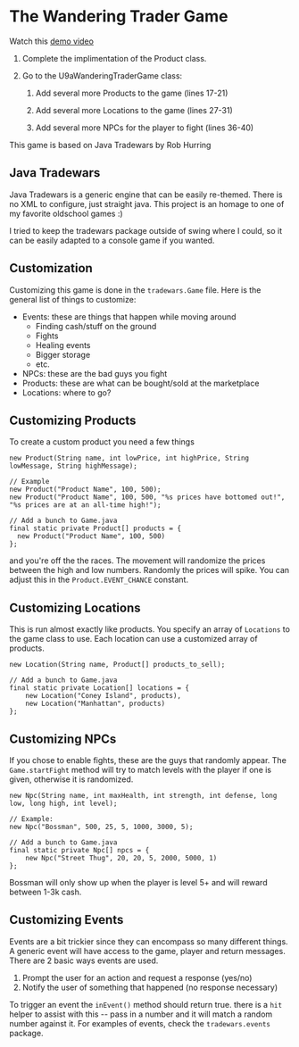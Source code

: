 # The Wandering Trader Game 

Watch this [demo video](https://drive.google.com/file/d/1-qjtGv0k5DKRillzNJwYKPFgNv4__ELC/view?usp=sharing)


1. Complete the implimentation of the Product class.

1. Go to the U9aWanderingTraderGame class:

    1. Add several more Products to the game (lines 17-21)

    1. Add several more Locations to the game (lines 27-31)

    1. Add several more NPCs for the player to fight (lines 36-40)


This game is based on Java Tradewars by Rob Hurring

Java Tradewars
--------------

Java Tradewars is a generic engine that can be easily re-themed. There is no XML to configure, just straight java. This project is an homage to one of my favorite oldschool games :)

I tried to keep the tradewars package outside of swing where I could, so it can be easily adapted to a console game if you wanted. 


Customization
-------------

Customizing this game is done in the `tradewars.Game` file. Here is the general list of things to customize:

* Events: these are things that happen while moving around
  * Finding cash/stuff on the ground
  * Fights
  * Healing events
  * Bigger storage
  * etc.
* NPCs: these are the bad guys you fight
* Products: these are what can be bought/sold at the marketplace
* Locations: where to go?

Customizing Products
--------------------

To create a custom product you need a few things

    new Product(String name, int lowPrice, int highPrice, String lowMessage, String highMessage);
    
    // Example
    new Product("Product Name", 100, 500);
    new Product("Product Name", 100, 500, "%s prices have bottomed out!", "%s prices are at an all-time high!");
    
    // Add a bunch to Game.java
    final static private Product[] products = {
      new Product("Product Name", 100, 500)
    };
    
and you're off the the races. The movement will randomize the prices between the high and low numbers. Randomly the prices will spike. You can adjust this in the
`Product.EVENT_CHANCE` constant.

Customizing Locations
---------------------

This is run almost exactly like products. You specify an array of `Locations` to the game class to use. Each location can use a customized array of products.
  
    new Location(String name, Product[] products_to_sell);
    
    // Add a bunch to Game.java
    final static private Location[] locations = {
        new Location("Coney Island", products),
        new Location("Manhattan", products)
    };
    
Customizing NPCs
----------------

If you chose to enable fights, these are the guys that randomly appear. The `Game.startFight` method will try to match levels with the player if one is given,
otherwise it is randomized.

    new Npc(String name, int maxHealth, int strength, int defense, long low, long high, int level);
    
    // Example:
    new Npc("Bossman", 500, 25, 5, 1000, 3000, 5);
    
    // Add a bunch to Game.java
    final static private Npc[] npcs = {
        new Npc("Street Thug", 20, 20, 5, 2000, 5000, 1)
    };
    
Bossman will only show up when the player is level 5+ and will reward between 1-3k cash.

Customizing Events
------------------

Events are a bit trickier since they can encompass so many different things. A generic event will have access to the game, player and return messages. There are
2 basic ways events are used.

1. Prompt the user for an action and request a response (yes/no)
2. Notify the user of something that happened (no response necessary)


To trigger an event the `inEvent()` method should return true. there is a `hit` helper to assist with this -- pass in a number and it will match a random number against
it. For examples of events, check the `tradewars.events` package.
